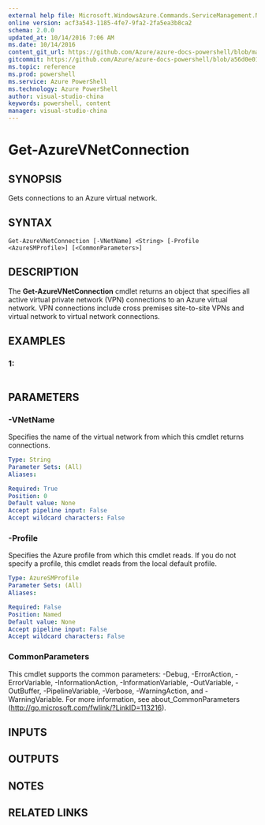 ```yaml
---
external help file: Microsoft.WindowsAzure.Commands.ServiceManagement.Network.dll-Help.xml
online version: acf3a543-1185-4fe7-9fa2-2fa5ea3b8ca2
schema: 2.0.0
updated_at: 10/14/2016 7:06 AM
ms.date: 10/14/2016
content_git_url: https://github.com/Azure/azure-docs-powershell/blob/master/azureps-cmdlets-docs/ServiceManagement/Azure.Networking/v2.0/CmdletMDs/Get-AzureVNetConnection.md
gitcommit: https://github.com/Azure/azure-docs-powershell/blob/a56d0e01e65c2c33aa2af13dd29addc94ead6e88/azureps-cmdlets-docs/ServiceManagement/Azure.Networking/v2.0/CmdletMDs/Get-AzureVNetConnection.md
ms.topic: reference
ms.prod: powershell
ms.service: Azure PowerShell
ms.technology: Azure PowerShell
author: visual-studio-china
keywords: powershell, content
manager: visual-studio-china
---
```


# Get-AzureVNetConnection

## SYNOPSIS
Gets connections to an Azure virtual network.

## SYNTAX

```
Get-AzureVNetConnection [-VNetName] <String> [-Profile <AzureSMProfile>] [<CommonParameters>]
```

## DESCRIPTION
The **Get-AzureVNetConnection** cmdlet returns an object that specifies all active virtual private network (VPN) connections to an Azure virtual network.
VPN connections include cross premises site-to-site VPNs and virtual network to virtual network connections.

## EXAMPLES

### 1:
```

```

## PARAMETERS

### -VNetName
Specifies the name of the virtual network from which this cmdlet returns connections.

```yaml
Type: String
Parameter Sets: (All)
Aliases: 

Required: True
Position: 0
Default value: None
Accept pipeline input: False
Accept wildcard characters: False
```

### -Profile
Specifies the Azure profile from which this cmdlet reads.
If you do not specify a profile, this cmdlet reads from the local default profile.

```yaml
Type: AzureSMProfile
Parameter Sets: (All)
Aliases: 

Required: False
Position: Named
Default value: None
Accept pipeline input: False
Accept wildcard characters: False
```

### CommonParameters
This cmdlet supports the common parameters: -Debug, -ErrorAction, -ErrorVariable, -InformationAction, -InformationVariable, -OutVariable, -OutBuffer, -PipelineVariable, -Verbose, -WarningAction, and -WarningVariable. For more information, see about_CommonParameters (http://go.microsoft.com/fwlink/?LinkID=113216).

## INPUTS

## OUTPUTS

## NOTES

## RELATED LINKS

